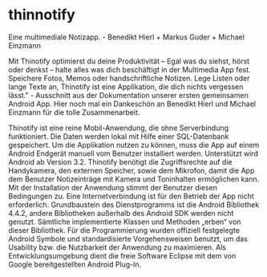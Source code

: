 thinnotify
==========

Eine multimediale Notizapp. - Benedikt Hierl + Markus Guder + Michael Einzmann

Mit Thinotify optimierst du deine Produktivität – Egal was du siehst, hörst oder denkst – halte alles was dich beschäftigt in der Multimedia App fest. Speichere Fotos, Memos oder handschriftliche Notizen. Lege Listen oder lange Texte an, Thinotify ist eine Applikation, die dich nichts vergessen lässt." - Ausschnitt aus der Dokumentation unserer ersten gemeinsamen Android App. Hier noch mal ein Dankeschön an Benedikt Hierl und Michael Einzmann für die tolle Zusammenarbeit.

Thinotify ist eine reine Mobil-Anwendung, die ohne Serverbindung funktioniert. Die Daten werden lokal mit Hilfe einer SQL-Datenbank gespeichert. Um die Applikation nutzen zu können, muss die App auf einem Android Endgerät manuell vom Benutzer installiert werden. Unterstützt wird Android ab Version 3.2. Thinotify benötigt die Zugriffsrechte auf die Handykamera, den externen Speicher, sowie dem Mikrofon, damit die App dem Benutzer Notizeinträge mit Kamera und Toninhalten ermöglichen kann. Mit der Installation der Anwendung stimmt der Benutzer diesen Bedingungen zu. Eine Internetverbindung ist für den Betrieb der App nicht erforderlich. Grundbaustein des Dienstprogramms ist die Android Bibliothek 4.4.2, andere Bibliotheken außerhalb des Android SDK werden nicht genutzt. Sämtliche implementierte Klassen und Methoden „erben“ von dieser Bibliothek. Für die Programmierung wurden offiziell festgelegte Android Symbole und standardisierte Vorgehensweisen benutzt, um das Usability bzw. die Nutzbarkeit der Anwendung zu maximieren. Als Entwicklungsumgebung dient die freie Software Eclipse mit dem von Google bereitgestellten Android Plug-In.
